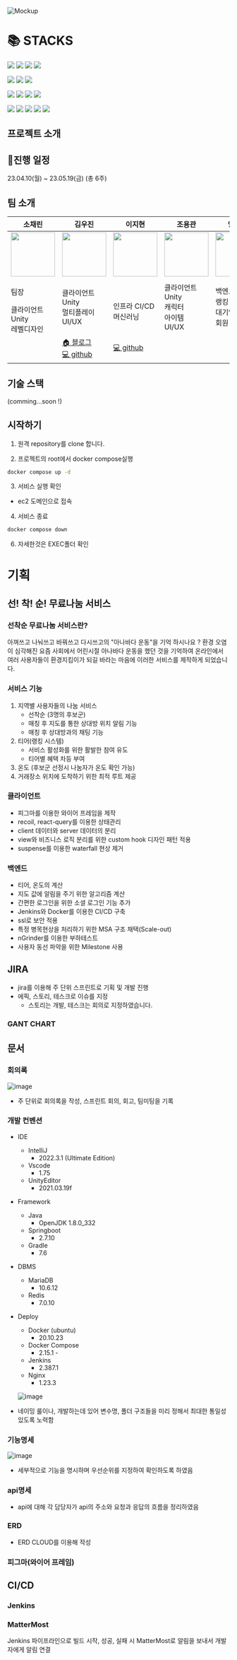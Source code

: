 ![Mockup](https://user-images.githubusercontent.com/57563053/233238293-7b20c1dd-4e19-44c3-8efa-278f8066fef1.jpg)

<h1>📚 STACKS</h1>

<img src="https://img.shields.io/badge/java-007396?style=for-the-badge&logo=java&logoColor=white">&nbsp;<img src="https://img.shields.io/badge/HTML-E34F26?style=for-the-badge&logo=html5&logoColor=white">&nbsp;<img src="https://img.shields.io/badge/CSS-1572B6?style=for-the-badge&logo=css3&logoColor=white">&nbsp;<img src="https://img.shields.io/badge/javascript-F7DF1E?style=for-the-badge&logo=javascript&logoColor=black">


<img src="https://img.shields.io/badge/springboot-6DB33F?style=for-the-badge&logo=springboot&logoColor=white">&nbsp;<img src="https://img.shields.io/badge/springsecurity-6DB33F?style=for-the-badge&logo=springsecurity&logoColor=white">&nbsp;<img src="https://img.shields.io/badge/mysql-4479A1?style=for-the-badge&logo=mysql&logoColor=white">

<img src="https://img.shields.io/badge/git-F05032?style=for-the-badge&logo=git&logoColor=white">&nbsp;<img src="https://img.shields.io/badge/gradle-02303A?style=for-the-badge&logo=gradle&logoColor=white">&nbsp;<img src="https://img.shields.io/badge/socket.io-010101?style=for-the-badge&logo=socket.io&logoColor=white">&nbsp;<img src="https://img.shields.io/badge/GitLab-FC6D26?style=for-the-badge&logo=GitLab&logoColor=white">

<img src="https://img.shields.io/badge/amazonaws-232F3E?style=for-the-badge&logo=amazonaws&logoColor=white">&nbsp;<img src="https://img.shields.io/badge/Docker-2496ED?style=for-the-badge&logo=Docker&logoColor=white">&nbsp;<img src="https://img.shields.io/badge/Nginx-009639?style=for-the-badge&logo=nginx&logoColor=white">&nbsp;<img src="https://img.shields.io/badge/Jenkins-D24939?style=for-the-badge&logo=Jenkins&logoColor=white">&nbsp;<img src="https://img.shields.io/badge/mattermost-0058CC?style=for-the-badge&logo=mattermost&logoColor=white">


## 프로젝트 소개


## 📆진행 일정

23.04.10(월) ~ 23.05.19(금) (총 6주)

## 팀 소개

| 소채린                                                                                                                                         | 김우진                                                                                                                                          | 이지현                                                                                                                                          | 조용관                                                                                                                                         | 양연호                                                                                                                                         | 한상준                                                                                                                                          |
| ---------------------------------------------------------------------------------------------------------------------------------------------- | ----------------------------------------------------------------------------------------------------------------------------------------------- | ----------------------------------------------------------------------------------------------------------------------------------------------- | ---------------------------------------------------------------------------------------------------------------------------------------------- | ---------------------------------------------------------------------------------------------------------------------------------------------- | ----------------------------------------------------------------------------------------------------------------------------------------------- |
| <img src="https://user-images.githubusercontent.com/77334903/233312605-d4148bb4-accf-45e0-804f-42a5e4c34777.jpg" width = "100" height = "100"> | <img src="https://user-images.githubusercontent.com/77334903/233312704-db455c8f-2f22-47fd-a8ca-c37cc18dd548.jpg" width = "100" height = "100"> | <img src="https://user-images.githubusercontent.com/77334903/233312827-6a249d55-dd73-4c2f-a923-3bd0a5aeea1e.jpg" width = "100" height = "100"> | <img src="https://user-images.githubusercontent.com/76441040/230282379-2200be8a-c334-41f8-b5aa-8391792d7945.png" width = "100" height = "100"> | <img src="https://user-images.githubusercontent.com/77334903/233312215-46012df9-0b9e-4ad3-8e3d-25a2384ac4ab.jpg" width = "100" height = "100"> | <img src="https://user-images.githubusercontent.com/76441040/230365805-59c474cf-f9c0-4199-a89e-fd0d3cec1183.png" width = "100" height = "100"> |
| <p>팀장</p>클라이언트 <br> Unity <br> 레벨디자인                                                                                               | 클라이언트 <br> Unity <br>   멀티플레이 <br> UI/UX                                                                                                                   | <br> 인프라 CI/CD <br> 머신러닝                                                                                                                 | 클라이언트<br>Unity<br>캐릭터<br> 아이템 <br> UI/UX                                                                                            | 백엔드 <br>랭킹 시스템<br> 대기열 시스템 <br> 회원 관리                                                                                        | 클라이언트 <br> Unity <br> 레벨 디자인                                                                                                          |
|                                                                                                                                                | [🏠 블로그](https://deokisys.github.io/)<br>[💻 github](https://github.com/deokisys)                                                            | [💻 github](https://github.com/noobsoda)                                                                                                        |                                                                                                                                                |                                                                                                                                                |                                                                                                                                                 |

## 기술 스택

(comming...soon !)

## 시작하기

1. 원격 repository를 clone 합니다.

2. 프로젝트의 root에서 docker compose실행

```sh
docker compose up -d
```

3. 서비스 실행 확인

- ec2 도메인으로 접속

4. 서비스 종료

```sh
docker compose down
```

6. 자세한것은 EXEC폴더 확인


# 기획

## 선! 착! 순! 무료나눔 서비스

### 선착순 무료나눔 서비스란?

아껴쓰고 나눠쓰고 바꿔쓰고 다시쓰고의 "아나바다 운동"을 기억 하시나요 ? 환경 오염이 심각해진 요즘 사회에서 어린시절 아나바다 운동을 했던 것을 기억하여 온라인에서 여러 사용자들이 환경지킴이가 되길 바라는 마음에 이러한 서비스를 제작하게 되었습니다.

### 서비스 기능

1. 지역별 사용자들의 나눔 서비스 
    - 선착순 (3명의 후보군)
    - 매칭 후 지도를 통한 상대방 위치 알림 기능
    - 매칭 후 상대방과의 채팅 기능
2. 티어(랭킹 시스템)
    - 서비스 활성화를 위한 활발한 참여 유도
    - 티어별 혜택 차등 부여
3. 온도 (후보군 선정시 나눔자가 온도 확인 가능)
4. 거래장소 위치에 도착하기 위한 최적 루트 제공


### 클라이언트

- 피그마를 이용한 와이어 프레임을 제작
- recoil, react-query를 이용한 상태관리
- client 데이터와 server 데이터의 분리
- view와 비즈니스 로직 분리를 위한 custom hook 디자인 패턴 적용
- suspense를 이용한 waterfall 현상 제거

### 백엔드

- 티어, 온도의 계산 
- 지도 값에 알림을 주기 위한 알고리즘 계산
- 간편한 로그인을 위한 소셜 로그인 기능 추가 
- Jenkins와 Docker를 이용한 CI/CD 구축
- ssl로 보안 적용
- 특정 병목현상을 처리하기 위한 MSA 구조 채택(Scale-out)
- nGrinder를 이용한 부하테스트
- 사용자 동선 파악을 위한 Milestone 사용

## JIRA

- jira를 이용해 주 단위 스프린트로 기획 및 개발 진행
- 에픽, 스토리, 테스크로 이슈를 지정
  - 스토리는 개발, 테스크는 회의로 지정하였습니다.


### GANT CHART



## 문서



### 회의록

![image](https://user-images.githubusercontent.com/76441040/230306624-37b4cc26-654e-4752-bd66-0f4163cb2898.png)

- 주 단위로 회의록을 작성, 스프린트 회의, 회고, 팀미팅을 기록

### 개발 컨벤션

- IDE

  - IntelliJ
    - 2022.3.1 (Ultimate Edition)
  - Vscode
    - 1.75
  - UnityEditor
    - 2021.03.19f

- Framework
  - Java
    - OpenJDK 1.8.0_332
  - Springboot
    - 2.7.10
  - Gradle
    - 7.6
- DBMS

  - MariaDB
    - 10.6.12 
  - Redis
    - 7.0.10

- Deploy

  - Docker (ubuntu)
    - 20.10.23
  - Docker Compose
    - 2.15.1 -
  - Jenkins
    - 2.387.1   
  - Nginx
    - 1.23.3

  ![image](https://user-images.githubusercontent.com/76441040/230309669-ad9642d4-f416-4ead-8a53-c399dbf7baf8.png)

- 네이밍 룰이나, 개발하는데 있어 변수명, 폴더 구조들을 미리 정해서 최대한 통일성 있도록 노력함

### 기능명세

![image](https://user-images.githubusercontent.com/76441040/230311072-9608fe6c-628b-47b2-9d36-fd6414434245.png)

- 세부적으로 기능을 명시하며 우선순위를 지정하여 확인하도록 하였음

### api명세



- api에 대해 각 담당자가 api의 주소와 요청과 응답의 흐름을 정리하였음

### ERD

  - ERD CLOUD를 이용해 작성

### 피그마(와이어 프레임)


## CI/CD

### Jenkins

### MatterMost


Jenkins 파이프라인으로 빌드 시작, 성공, 실패 시 MatterMost로 알림을 보내서 개발자에게 알림 연결

